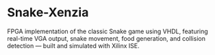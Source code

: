# Snake-Xenzia
FPGA implementation of the classic Snake game using VHDL, featuring real-time VGA output, snake movement, food generation, and collision detection — built and simulated with Xilinx ISE.
